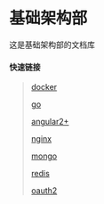 # 基础架构部

这是基础架构部的文档库

#### 快速链接
>[docker](./docker/docker.md)
> 
>[go](./go/go.md)
> 
>[angular2+](./angular2/angular.md)
> 
>[nginx](./nginx/nginx.md)
> 
>[mongo](./mongo/mongo.md)
> 
>[redis](./redis/redis.md)
> 
>[oauth2](./oauth2/oauth2.md)
> 